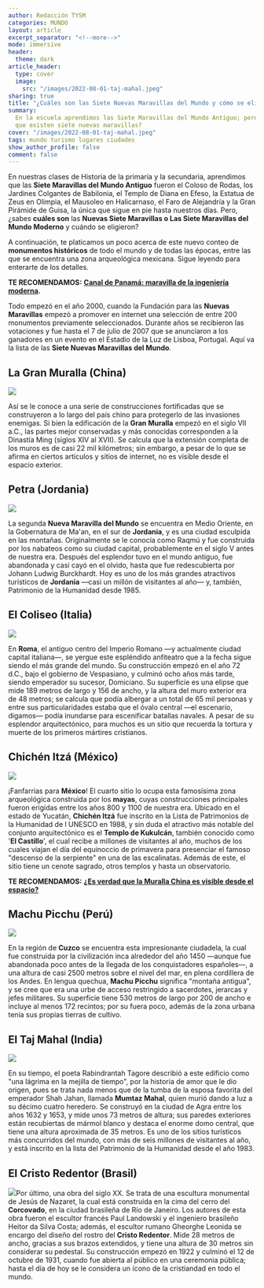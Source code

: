 ```yaml
---
author: Redacción TYSM
categories: MUNDO
layout: article
excerpt_separator: "<!--more-->"
mode: immersive
header:
  theme: dark
article_header:
  type: cover
  image:
    src: "/images/2022-08-01-taj-mahal.jpeg"
sharing: true
title: "¿Cuáles son las Siete Nuevas Maravillas del Mundo y cómo se eligieron?"
summary:
  En la escuela aprendimos las Siete Maravillas del Mundo Antiguo; pero, ¿sabías
  que existen siete nuevas maravillas?
cover: "/images/2022-08-01-taj-mahal.jpeg"
tags: mundo turismo lugares ciudades
show_author_profile: false
comment: false
---
```


En nuestras clases de Historia de la primaria y la secundaria, aprendimos que las **Siete Maravillas del Mundo Antiguo** fueron el Coloso de Rodas, los Jardines Colgantes de Babilonia, el Templo de Diana en Efeso, la Estatua de Zeus en Olimpia, el Mausoleo en Halicarnaso, el Faro de Alejandría y la Gran Pirámide de Guisa, la única que sigue en pie hasta nuestros días. Pero, ¿sabes **cuáles son** las **Nuevas Siete Maravillas o Las Siete Maravillas del Mundo Moderno** y cuándo se eligieron?

A continuación, te platicamos un poco acerca de este nuevo conteo de **monumentos históricos** de todo el mundo y de todas las épocas, entre las que se encuentra una zona arqueológica mexicana. Sigue leyendo para enterarte de los detalles.

**TE RECOMENDAMOS:** [**Canal de Panamá: maravilla de la ingeniería moderna**](https://blog.tonoysumariachi.com/mundo/2022/09/20/canal-de-panama-maravilla-de-la-ingenieria-moderna.html)**.**

Todo empezó en el año 2000, cuando la Fundación para las **Nuevas Maravillas** empezó a promover en internet una selección de entre 200 monumentos previamente seleccionados. Durante años se recibieron las votaciones y fue hasta el 7 de julio de 2007 que se anunciaron a los ganadores en un evento en el Estadio de la Luz de Lisboa, Portugal. Aquí va la lista de las **Siete Nuevas Maravillas del Mundo**.

## La Gran Muralla (China)

![](https://upload.wikimedia.org/wikipedia/commons/thumb/1/10/20090529_Great_Wall_8185.jpg/1024px-20090529_Great_Wall_8185.jpg)

Así se le conoce a una serie de construcciones fortificadas que se construyeron a lo largo del país chino para protegerlo de las invasiones enemigas. Si bien la edificación de la **Gran Muralla** empezó en el siglo VII a.C., las partes mejor conservadas y más conocidas corresponden a la Dinastía Ming (siglos XIV al XVII). Se calcula que la extensión completa de los muros es de casi 22 mil kilómetros; sin embargo, a pesar de lo que se afirma en ciertos artículos y sitios de internet, no es visible desde el espacio exterior.

## Petra (Jordania)

![](https://upload.wikimedia.org/wikipedia/commons/thumb/1/1d/The_Monastery%2C_Petra%2C_Jordan7.jpg/1024px-The_Monastery%2C_Petra%2C_Jordan7.jpg)

La segunda **Nueva Maravilla del Mundo** se encuentra en Medio Oriente, en la Gobernatura de Ma'an, en el sur de **Jordania**, y es una ciudad esculpida en las montañas. Originalmente se le conocía como Raqmú y fue construida por los nabateos como su ciudad capital, probablemente en el siglo V antes de nuestra era. Después del esplendor tuvo en el mundo antiguo, fue abandonada y casi cayó en el olvido, hasta que fue redescubierta por Johann Ludwig Burckhardt. Hoy es uno de los más grandes atractivos turísticos de **Jordania** —casi un millón de visitantes al año— y, también, Patrimonio de la Humanidad desde 1985.

## El Coliseo (Italia)

![](https://upload.wikimedia.org/wikipedia/commons/thumb/d/d8/Colosseum_in_Rome-April_2007-1-_copie_2B.jpg/1024px-Colosseum_in_Rome-April_2007-1-_copie_2B.jpg)

En **Roma**, el antiguo centro del Imperio Romano —y actualmente ciudad capital italiana—, se yergue este espléndido anfiteatro que a la fecha sigue siendo el más grande del mundo. Su construcción empezó en el año 72 d.C., bajo el gobierno de Vespasiano, y culminó ocho años más tarde, siendo emperador su sucesor, Domiciano. Su superficie es una elipse que mide 189 metros de largo y 156 de ancho, y la altura del muro exterior era de 48 metros; se calcula que podía albergar a un total de 65 mil personas y entre sus particularidades estaba que el óvalo central —el escenario, digamos— podía inundarse para escenificar batallas navales. A pesar de su esplendor arquitectónico, para muchos es un sitio que recuerda la tortura y muerte de los primeros mártires cristianos.

## Chichén Itzá (México)

![](https://upload.wikimedia.org/wikipedia/commons/thumb/5/51/Chichen_Itza_3.jpg/1024px-Chichen_Itza_3.jpg)

¡Fanfarrias para **México**! El cuarto sitio lo ocupa esta famosísima zona arqueológica construida por los **mayas**, cuyas construcciones principales fueron erigidas entre los años 800 y 1100 de nuestra era. Ubicado en el estado de Yucatán, **Chichén Itzá** fue inscrito en la Lista de Patrimonios de la Humanidad de l UNESCO en 1988, y sin duda el atractivo más notable del conjunto arquitectónico es el **Templo de Kukulcán**, también conocido como '**El Castillo**', el cual recibe a millones de visitantes al año, muchos de los cuales viajan el día del equinoccio de primavera para presenciar el famoso "descenso de la serpiente" en una de las escalinatas. Además de este, el sitio tiene un cenote sagrado, otros templos y hasta un observatorio.

**TE RECOMENDAMOS:** [**¿Es verdad que la Muralla China es visible desde el espacio?**](https://blog.tonoysumariachi.com/mundo/2022/09/12/es-verdad-que-la-muralla-china-es-visible-desde-el-espacio.html)

## Machu Picchu (Perú)

![](https://upload.wikimedia.org/wikipedia/commons/thumb/e/eb/Machu_Picchu%2C_Peru.jpg/1024px-Machu_Picchu%2C_Peru.jpg)

En la región de **Cuzco** se encuentra esta impresionante ciudadela, la cual fue construida por la civilización inca alrededor del año 1450 —aunque fue abandonada poco antes de la llegada de los conquistadores españoles—, a una altura de casi 2500 metros sobre el nivel del mar, en plena cordillera de los Andes. En lengua quechua, **Machu Picchu** significa "montaña antigua", y se cree que era una urbe de acceso restringido a sacerdotes, jerarcas y jefes militares. Su superficie tiene 530 metros de largo por 200 de ancho e incluye al menos 172 recintos; por su fuera poco, además de la zona urbana tenía sus propias tierras de cultivo.

## El Taj Mahal (India)

![](https://upload.wikimedia.org/wikipedia/commons/thumb/6/67/Taj_Mahal_in_India_-_Kristian_Bertel.jpg/1024px-Taj_Mahal_in_India_-_Kristian_Bertel.jpg)

En su tiempo, el poeta Rabindrantah Tagore describió a este edificio como "una lágrima en la mejilla de tiempo", por la historia de amor que le dio origen, pues se trata nada menos que de la tumba de la esposa favorita del emperador Shah Jahan, llamada **Mumtaz Mahal**, quien murió dando a luz a su décimo cuatro heredero. Se construyó en la ciudad de Agra entre los años 1632 y 1653, y mide unos 73 metros de altura; sus paredes exteriores están recubiertas de mármol blanco y destaca el enorme domo central, que tiene una altura aproximada de 35 metros. Es uno de los sitios turísticos más concurridos del mundo, con más de seis millones de visitantes al año, y está inscrito en la lista del Patrimonio de la Humanidad desde el año 1983.

## El Cristo Redentor (Brasil)

![](https://upload.wikimedia.org/wikipedia/commons/thumb/a/ae/Christ_on_Corcovado_mountain.JPG/1024px-Christ_on_Corcovado_mountain.JPG)Por último, una obra del siglo XX. Se trata de una escultura monumental de Jesús de Nazaret, la cual está construida en la cima del cerro del **Corcovado**, en la ciudad brasileña de Río de Janeiro. Los autores de esta obra fueron el escultor francés Paul Landowski y el ingeniero brasileño Heitor da Silva Costa; además, el escultor rumano Gheorghe Leonida se encargo del diseño del rostro del **Cristo Redentor**. Mide 28 metros de ancho, gracias a sus brazos extendidos, y tiene una altura de 30 metros sin considerar su pedestal. Su construcción empezó en 1922 y culminó el 12 de octubre de 1931, cuando fue abierta al público en una ceremonia pública; hasta el día de hoy se le considera un ícono de la cristiandad en todo el mundo.
